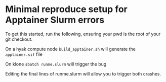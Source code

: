 # Minimal reproduce setup for Apptainer Slurm errors

To get this started, run the following, ensuring your pwd is the root of your git checkout.

On a hyak compute node `build_apptainer.sh` will generate the `apptainer.sif` file

On klone `sbatch runme.slurm` will trigger the bug

Editing the final lines of runme.slurm will allow you to trigger both crashes.


